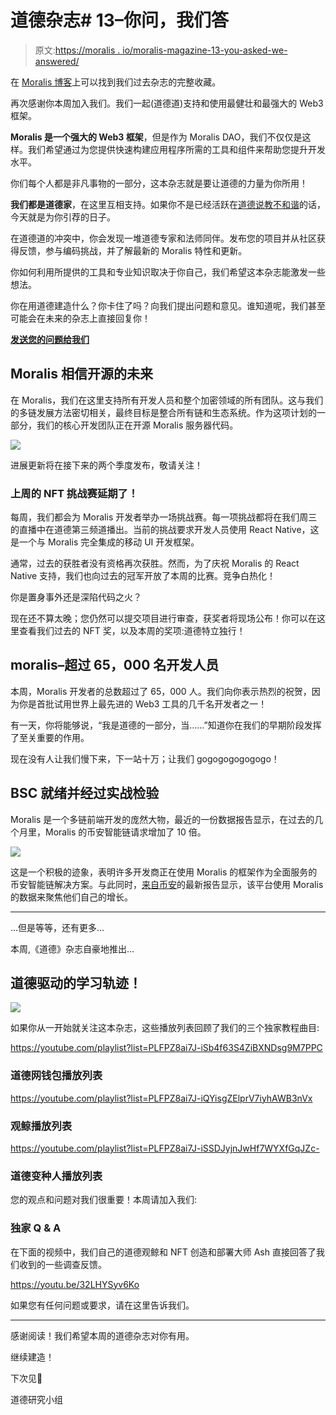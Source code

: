 # 道德杂志# 13–你问，我们答

> 原文:[https://moralis . io/moralis-magazine-13-you-asked-we-answered/](https://moralis.io/moralis-magazine-13-you-asked-we-answered/)

在 [Moralis 博客](https://moralis.io/?s=magazine&asp_active=1&p_asid=1&p_asp_data=1&current_page_id=3594&qtranslate_lang=0&filters_changed=0&filters_initial=1&asp_gen%5B%5D=title&asp_gen%5B%5D=content&asp_gen%5B%5D=excerpt&customset%5B%5D=post)上可以找到我们过去杂志的完整收藏。

再次感谢你本周加入我们。我们一起(道德道)支持和使用最健壮和最强大的 Web3 框架。

**Moralis 是一个强大的 Web3 框架**，但是作为 Moralis DAO，我们不仅仅是这样。我们希望通过为您提供快速构建应用程序所需的工具和组件来帮助您提升开发水平。

你们每个人都是非凡事物的一部分，这本杂志就是要让道德的力量为你所用！

**我们都是道德家**，在这里互相支持。如果你不是已经活跃在[道德说教不和谐](https://discord.com/invite/P9N9HF97hH)的话，今天就是为你引荐的日子。

在道德道的冲突中，你会发现一堆道德专家和法师同伴。发布您的项目并从社区获得反馈，参与编码挑战，并了解最新的 Moralis 特性和更新。

你如何利用所提供的工具和专业知识取决于你自己，我们希望这本杂志能激发一些想法。

你在用道德建造什么？你卡住了吗？向我们提出问题和意见。谁知道呢，我们甚至可能会在未来的杂志上直接回复你！

[**发送您的问题给我们**](https://ivanontech.typeform.com/to/R9K5lnGe)

## Moralis 相信开源的未来

在 Moralis，我们在这里支持所有开发人员和整个加密领域的所有团队。这与我们的多链发展方法密切相关，最终目标是整合所有链和生态系统。作为这项计划的一部分，我们的核心开发团队正在开源 Moralis 服务器代码。

![](../Images/77741d725f6251e109cf2e09a30a0314.png)

进展更新将在接下来的两个季度发布，敬请关注！

### 上周的 NFT 挑战赛延期了！

每周，我们都会为 Moralis 开发者举办一场挑战赛。每一项挑战都将在我们周三的直播中在道德第三频道播出。当前的挑战要求开发人员使用 React Native，这是一个与 Moralis 完全集成的移动 UI 开发框架。

通常，过去的获胜者没有资格再次获胜。然而，为了庆祝 Moralis 的 React Native 支持，我们也向过去的冠军开放了本周的比赛。竞争白热化！

你是置身事外还是深陷代码之火？

现在还不算太晚；您仍然可以提交项目进行审查，获奖者将现场公布！你可以在这里查看我们过去的 NFT 奖，以及本周的奖项:道德特立独行！

## moralis–超过 65，000 名开发人员

本周，Moralis 开发者的总数超过了 65，000 人。我们向你表示热烈的祝贺，因为你是首批试用世界上最先进的 Web3 工具的几千名开发者之一！

有一天，你将能够说，“我是道德的一部分，当……”知道你在我们的早期阶段发挥了至关重要的作用。

现在没有人让我们慢下来，下一站十万；让我们 gogogogogogogo！

## BSC 就绪并经过实战检验

Moralis 是一个多链前端开发的庞然大物，最近的一份数据报告显示，在过去的几个月里，Moralis 的币安智能链请求增加了 10 倍。

![](../Images/97206b5e436a5ffeefd1c70280c017fa.png)

这是一个积极的迹象，表明许多开发商正在使用 Moralis 的框架作为全面服务的币安智能链解决方案。与此同时，[来自币安](https://www.binance.org/en/blog/moralis-records-increased-interest-in-bsc/)的最新报告显示，该平台使用 Moralis 的数据来聚焦他们自己的增长。

* * *

…但是等等，还有更多…

本周,《道德》杂志自豪地推出…

## **道德驱动的学习轨迹！**

![](../Images/ba23a24ea22f8e147f328898d04f756c.png)

如果你从一开始就关注这本杂志，这些播放列表回顾了我们的三个独家教程曲目:

https://youtube.com/playlist?list=PLFPZ8ai7J-iSb4f63S4ZiBXNDsg9M7PPC

### **道德网钱包播放列表**

https://youtube.com/playlist?list=PLFPZ8ai7J-iQYisgZElprV7iyhAWB3nVx

### **观鲸播放列表**

https://youtube.com/playlist?list=PLFPZ8ai7J-iSSDJyjnJwHf7WYXfGqJZc-

### **道德变种人播放列表**

您的观点和问题对我们很重要！本周请加入我们:

### **独家 Q & A**

在下面的视频中，我们自己的道德观鲸和 NFT 创造和部署大师 Ash 直接回答了我们收到的一些调查反馈。

https://youtu.be/32LHYSyv6Ko

如果您有任何问题或要求，请在这里告诉我们。

* * *

感谢阅读！我们希望本周的道德杂志对你有用。

继续建造！

下次见💚

道德研究小组